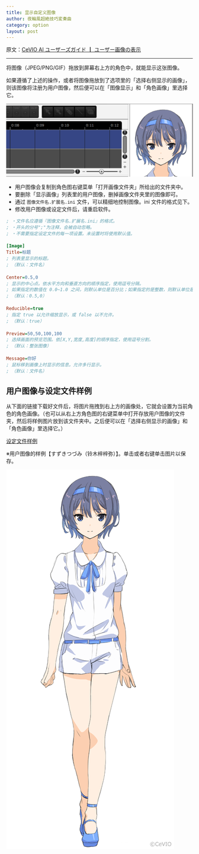 ```yaml
---
title: 显示自定义图像
author: 夜輪風超絶技巧変奏曲
category: option
layout: post
---
```

原文：[CeVIO AI ユーザーズガイド ┃ ユーザー画像の表示](https://cevio.jp/guide/cevio_ai/option/characterimage/)

---

将图像（JPEG/PNG/GIF）拖放到屏幕右上方的角色中，就能显示这张图像。

如果遵循了上述的操作，或者将图像拖放到了选项里的「选择右侧显示的画像」，则该图像将注册为用户图像，然后便可以在「图像显示」和「角色画像」里选择它。

![user image](images/characterimage_1.png)

- 用户图像会复制到角色图右键菜单「打开画像文件夹」所给出的文件夹中。
- 要删除「显示画像」列表里的用户图像，删掉画像文件夹里的图像即可。
- 通过 `图像文件名.扩展名.ini` 文件，可以精细地控制图像。ini 文件的格式见下。
- 修改用户图像或设定文件后，请重启软件。

```ini title="设定文件的格式"
; ・文件名应遵循『图像文件名.扩展名.ini』的格式。
; ・开头的分号";"为注释，会被自动忽略。
; ・不需要指定设定文件的每一项设置。未设置时将使用默认值。

[Image]
Title=标题
; 列表里显示的标题。
; （默认：文件名）

Center=0.5,0
; 显示的中心点。依水平方向和垂直方向的顺序指定，使用逗号分隔。
; 如果指定的数值在 0.0~1.0 之间，则默认单位是百分比；如果指定的是整数，则默认单位是像素。
; （默认：0.5,0）

Reducible=true
; 指定 true 以允许缩放显示，或 false 以不允许。
; （默认：true）

Preview=50,50,100,100
; 选择画面的预览范围。依[X,Y,宽度,高度]的顺序指定，使用逗号分割。
; （默认：整张图像）

Message=你好
; 鼠标移到画像上时显示的信息。允许多行显示。
; （默认：文件名）
```

## 用户图像与设定文件样例

从下面的链接下载好文件后，将图片拖拽到右上方的画像处，它就会设置为当前角色的角色画像。（也可以从右上方角色图的右键菜单中打开存放用户图像的文件夹，然后将样例图片放到该文件夹中。之后便可以在「选择右侧显示的画像」和「角色画像」里选择它。）

[设定文件样例](https://cevio.jp/storage/cevio_ai/CeVIO_user_image_sample2.png.ini)

※用户图像的样例【すずきつづみ（铃木梓梓弥）】。单击或者右键单击图片以保存。

[![tsuzumi](images/characterimage_2.png)](https://cevio.jp/storage/cevio_ai/CeVIO_user_image_sample2.png)
